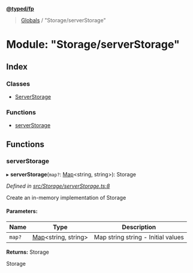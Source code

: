**[@typed/fp](../README.md)**

> [Globals](../globals.md) / "Storage/serverStorage"

# Module: "Storage/serverStorage"

## Index

### Classes

* [ServerStorage](../classes/_storage_serverstorage_.serverstorage.md)

### Functions

* [serverStorage](_storage_serverstorage_.md#serverstorage)

## Functions

### serverStorage

▸ **serverStorage**(`map?`: [Map](../enums/_logic_json_.tag.md#map)\<string, string>): Storage

*Defined in [src/Storage/serverStorage.ts:8](https://github.com/TylorS/typed-fp/blob/41076ce/src/Storage/serverStorage.ts#L8)*

Create an in-memory implementation of Storage

#### Parameters:

Name | Type | Description |
------ | ------ | ------ |
`map?` | [Map](../enums/_logic_json_.tag.md#map)\<string, string> | Map string string - Initial values |

**Returns:** Storage

Storage
